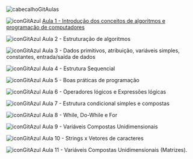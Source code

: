 ![cabecalhoGitAulas](https://github.com/brunamota/AP1/assets/66503956/8152064c-3f07-46cc-be30-c175f60954d6)


![iconGitAzul](https://github.com/brunamota/AP1/assets/66503956/99201d27-f0a8-4754-947d-062f3a5479af) [Aula 1 - Introdução dos conceitos de algoritmos e programação de computadores](https://github.com/brunamota/AP1/files/14972752/Aula.1.-.Introducao.pdf)

![iconGitAzul](https://github.com/brunamota/AP1/assets/66503956/99201d27-f0a8-4754-947d-062f3a5479af) Aula 2 - Estruturação de algoritmos

![iconGitAzul](https://github.com/brunamota/AP1/assets/66503956/99201d27-f0a8-4754-947d-062f3a5479af) Aula 3 - Dados primitivos, atribuição, variáveis simples, constantes, entrada/saída de dados

![iconGitAzul](https://github.com/brunamota/AP1/assets/66503956/99201d27-f0a8-4754-947d-062f3a5479af) Aula 4 - Estrutura Sequencial

![iconGitAzul](https://github.com/brunamota/AP1/assets/66503956/99201d27-f0a8-4754-947d-062f3a5479af) Aula 5 - Boas práticas de programação

![iconGitAzul](https://github.com/brunamota/AP1/assets/66503956/99201d27-f0a8-4754-947d-062f3a5479af) Aula 6 - Operadores lógicos e Expressões lógicas

![iconGitAzul](https://github.com/brunamota/AP1/assets/66503956/99201d27-f0a8-4754-947d-062f3a5479af) Aula 7 - Estrutura condicional simples e compostas

![iconGitAzul](https://github.com/brunamota/AP1/assets/66503956/99201d27-f0a8-4754-947d-062f3a5479af) Aula 8 - While, Do-While e For

![iconGitAzul](https://github.com/brunamota/AP1/assets/66503956/99201d27-f0a8-4754-947d-062f3a5479af) Aula 9 - Variáveis Compostas Unidimensionais 

![iconGitAzul](https://github.com/brunamota/AP1/assets/66503956/99201d27-f0a8-4754-947d-062f3a5479af) Aula 10 - Strings x Vetores de caracteres

![iconGitAzul](https://github.com/brunamota/AP1/assets/66503956/99201d27-f0a8-4754-947d-062f3a5479af) Aula 11 - Variáveis Compostas Unidimensionais (Matrizes).
